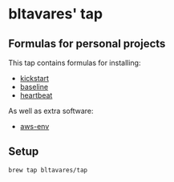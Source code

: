 # bltavares' tap
## Formulas for personal projects

This tap contains formulas for installing:

- [kickstart](https://github.com/bltavares/kickstart)
- [baseline](https://github.com/bltavares/baseline)
- [heartbeat](https://github.com/bltavares/heartbeat)

As well as extra software:

- [aws-env](https://github.com/naftulikay/aws-env/)

## Setup

```bash
brew tap bltavares/tap
```
